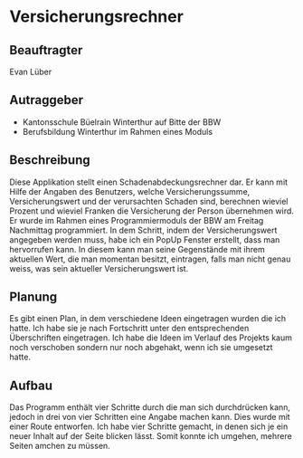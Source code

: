 # Versicherungsrechner
## Beauftragter
Evan Lüber
## Autraggeber
- Kantonsschule Büelrain Winterthur auf Bitte der BBW
- Berufsbildung Winterthur im Rahmen eines Moduls
## Beschreibung
Diese Applikation stellt einen Schadenabdeckungsrechner dar. Er kann mit Hilfe der Angaben des Benutzers, welche Versicherungssumme, Versicherungswert und der verursachten Schaden sind, berechnen wieviel Prozent und wieviel Franken die Versicherung der Person übernehmen wird. Er wurde im Rahmen eines Programmiermoduls der BBW am Freitag Nachmittag programmiert. In dem Schritt, indem der Versicherungswert angegeben werden muss, habe ich ein PopUp Fenster erstellt, dass man hervorrufen kann. In diesem kann man seine Gegenstände mit ihrem aktuellen Wert, die man momentan besitzt, eintragen, falls man nicht genau weiss, was sein aktueller Versicherungswert ist.
## Planung
Es gibt einen Plan, in dem verschiedene Ideen eingetragen wurden die ich hatte. Ich habe sie je nach Fortschritt unter den entsprechenden Überschriften eingetragen. Ich habe die Ideen im Verlauf des Projekts kaum noch verschoben sondern nur noch abgehakt, wenn ich sie umgesetzt hatte.
## Aufbau
Das Programm enthält vier Schritte durch die man sich durchdrücken kann, jedoch in drei von vier Schritten eine Angabe machen kann. Dies wurde mit einer Route entworfen. Ich habe vier Schritte gemacht, in denen sich je ein neuer Inhalt auf der Seite blicken lässt. Somit konnte ich umgehen, mehrere Seiten amchen zu müssen. 